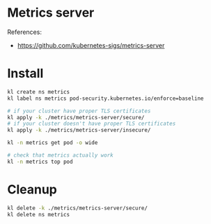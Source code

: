 
# Metrics server

References:
- https://github.com/kubernetes-sigs/metrics-server

# Install

```bash
kl create ns metrics
kl label ns metrics pod-security.kubernetes.io/enforce=baseline

# if your cluster have proper TLS certificates
kl apply -k ./metrics/metrics-server/secure/
# if your cluster doesn't have proper TLS certificates
kl apply -k ./metrics/metrics-server/insecure/

kl -n metrics get pod -o wide

# check that metrics actually work
kl -n metrics top pod
```

# Cleanup

```bash
kl delete -k ./metrics/metrics-server/secure/
kl delete ns metrics
```
